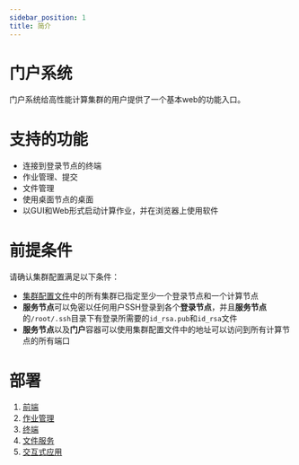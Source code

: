 ```yaml
---
sidebar_position: 1
title: 简介
---
```


# 门户系统

门户系统给高性能计算集群的用户提供了一个基本web的功能入口。

# 支持的功能

- 连接到登录节点的终端
- 作业管理、提交
- 文件管理
- 使用桌面节点的桌面
- 以GUI和Web形式启动计算作业，并在浏览器上使用软件

# 前提条件

请确认集群配置满足以下条件：

- [集群配置文件](../common/deployment/clusters.mdx)中的所有集群已指定至少一个登录节点和一个计算节点
- **服务节点**可以免密以任何用户SSH登录到各个**登录节点**，并且**服务节点**的`/root/.ssh`目录下有登录所需要的`id_rsa.pub`和`id_rsa`文件
- **服务节点**以及**门户**容器可以使用集群配置文件中的地址可以访问到所有计算节点的所有端口

# 部署

1. [前端](./deployment/web.mdx)
2. [作业管理](./deployment/jobs.md)
3. [终端](./deployment/shell.md)
4. [文件服务](./deployment/file.md)
5. [交互式应用](./deployment/apps.md)

